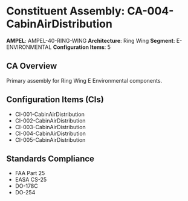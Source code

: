 # Constituent Assembly: CA-004-CabinAirDistribution

**AMPEL**: AMPEL-40-RING-WING
**Architecture**: Ring Wing
**Segment**: E-ENVIRONMENTAL
**Configuration Items**: 5

## CA Overview
Primary assembly for Ring Wing E Environmental components.

## Configuration Items (CIs)
- CI-001-CabinAirDistribution
- CI-002-CabinAirDistribution
- CI-003-CabinAirDistribution
- CI-004-CabinAirDistribution
- CI-005-CabinAirDistribution

## Standards Compliance
- FAA Part 25
- EASA CS-25
- DO-178C
- DO-254
